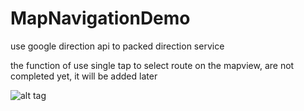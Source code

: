 MapNavigationDemo
=================

use google direction api to packed direction service

the function of use single tap to select route on the mapview, are not completed yet, it will be added later

![alt tag](https://raw.github.com/laudmankimo/MapNavigationDemo/SNAPSHOT.png)
